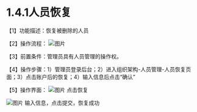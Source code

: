 # 1.4.1人员恢复

【1】功能描述：恢复被删除的人员

【2】操作流程：
![图片](~@img/1/1.4.1_p1.png)

【3】前置条件：管理员具有人员管理的操作权。

【4】操作步骤：1）管理员登录后台；2）进入组织架构-人员管理-人员恢复页面；3）点击账户后的恢复；4）输入信息后点击“确认”

【5】操作界面：
![图片](~@img/1/1.4.1_p2.png)
点击恢复

![图片](~@img/1/1.4.1_p3.png)
输入信息，点击提交，恢复成功